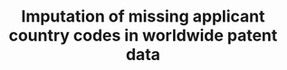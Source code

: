 ---
citation: "\n@article{seliger_imputation_2020,\n\ttitle = {Imputation of missing applicant
  country codes in worldwide patent data},\n\turl = {https://dataverse.harvard.edu/dataset.xhtml?persistentId=doi:10.7910/DVN/XNTL0W},\n\tdoi
  = {10.7910/DVN/XNTL0W},\n\tabstract = {The file ctry\\_app\\_person.txt contains
  identifiers for patent first filings and the applicant (corresponding to appln\\_id
  and person\\_id in PATSTAT) a...},\n\tlanguage = {en},\n\turldate = {2021-08-17},\n\tauthor
  = {Seliger, Florian},\n\tmonth = oct,\n\tyear = {2020},\n\tnote = {type: dataset},\n}\n"
code: ' https://github.com/seligerf/Imputation-of-missing-location-information-for-worldwide-patent-data'
datasets_and_publications_using_this_dataset: ' https://doi.org/10.1016/j.dib.2020.106615'
description: We present a general method for imputing missing information in the Worldwide
  Patent Statistical Database (PATSTAT) and make the resulting datasets publicly available.
  The PATSTAT database is the de facto standard for academic research using patent
  data. Complete information on patents is essential to obtain an accurate picture
  of technological activities across countries and over time. However, the coverage
  of the database is far from complete. Our data imputation method exploits detailed
  institutional knowledge about the international patent system, and we codify it
  in a SQL algorithm. We provide two datasets related to the imputation of missing
  country codes and missing technology classification. We also release the algorithm
  that can be easily adapted to impute other pieces of information that are missing
  in PATSTAT.
documentation: https://www.sciencedirect.com/science/article/pii/S2352340920314955
doi: https://doi.org/10.7910/DVN/XNTL0W
location: https://dataverse.harvard.edu/dataset.xhtml?persistentId=doi:10.7910/DVN/XNTL0W
record_creation_timestamp: 08/17/2021, 11:51:42
related_publications: ' https://doi.org/10.1016/j.dib.2020.106615'
shortname: missing_applicant_codes
tags:
- Patents
- ' Location of applicants'
- ' PATSTAT'
- ' Imputation'
terms_of_use: ' CC0 - "Public Domain Dedication" '
title: Imputation of missing applicant country codes in worldwide patent data
uuid: fb46d05b-2bd9-41fc-a739-91b77a2e85d6
---